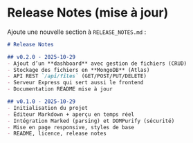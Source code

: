 # Release Notes (mise à jour)

Ajoute une nouvelle section à `RELEASE_NOTES.md` :

```md
# Release Notes

## v0.2.0 - 2025-10-29
- Ajout d’un **dashboard** avec gestion de fichiers (CRUD)
- Stockage des fichiers en **MongoDB** (Atlas)
- API REST `/api/files` (GET/POST/PUT/DELETE)
- Serveur Express qui sert aussi le frontend
- Documentation README mise à jour

## v0.1.0 - 2025-10-29
- Initialisation du projet
- Éditeur Markdown + aperçu en temps réel
- Intégration Marked (parsing) et DOMPurify (sécurité)
- Mise en page responsive, styles de base
- README, licence, release notes
